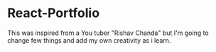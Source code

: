 # React-Portfolio
This was inspired from a You tuber "Rishav Chanda" but I'm going to change few things and add my own creativity as i learn.
